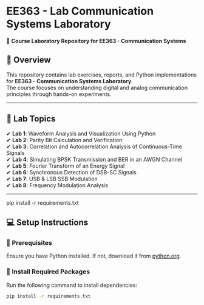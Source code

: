 # EE363 - Lab Communication Systems Laboratory  

🚀 **Course Laboratory Repository for EE363 - Communication Systems**  

## 📌 Overview  
This repository contains lab exercises, reports, and Python implementations for **EE363 - Communication Systems Laboratory**.  
The course focuses on understanding digital and analog communication principles through hands-on experiments.

---

## 📖 Lab Topics  
✔ **Lab 1**: Waveform Analysis and Visualization Using Python  
✔ **Lab 2**: Parity Bit Calculation and Verification  
✔ **Lab 3**: Correlation and Autocorrelation Analysis of Continuous-Time Signals  
✔ **Lab 4**: Simulating BPSK Transmission and BER in an AWGN Channel  
✔ **Lab 5**: Fourier Transform of an Energy Signal  
✔ **Lab 6**: Synchronous Detection of DSB-SC Signals  
✔ **Lab 7**: USB & LSB SSB Modulation  
✔ **Lab 8**: Frequency Modulation Analysis

---
pip install -r requirements.txt
## 💻 Setup Instructions  

### 🔹 Prerequisites  
Ensure you have Python installed. If not, download it from [python.org](https://www.python.org/downloads/).

### 🔹 Install Required Packages  
Run the following command to install dependencies:  
```bash
pip install -r requirements.txt
